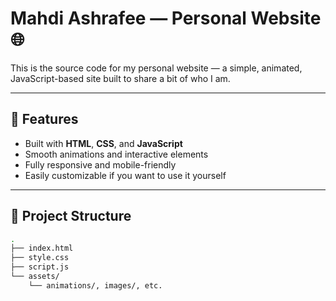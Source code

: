 # Mahdi Ashrafee — Personal Website 🌐

This is the source code for my personal website — a simple, animated, JavaScript-based site built to share a bit of who I am.

---

## 🚀 Features

- Built with **HTML**, **CSS**, and **JavaScript**
- Smooth animations and interactive elements
- Fully responsive and mobile-friendly
- Easily customizable if you want to use it yourself

---

## 📁 Project Structure

```bash
.
├── index.html
├── style.css
├── script.js
└── assets/
    └── animations/, images/, etc.
```
